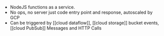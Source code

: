 -   NodeJS functions as a service.
-   No ops, no server just code entry point and response, autoscaled by GCP
-   Can be triggered by [[cloud dataflow]], [[cloud storage]] bucket events, [[cloud PubSub]] Messages and HTTP Calls